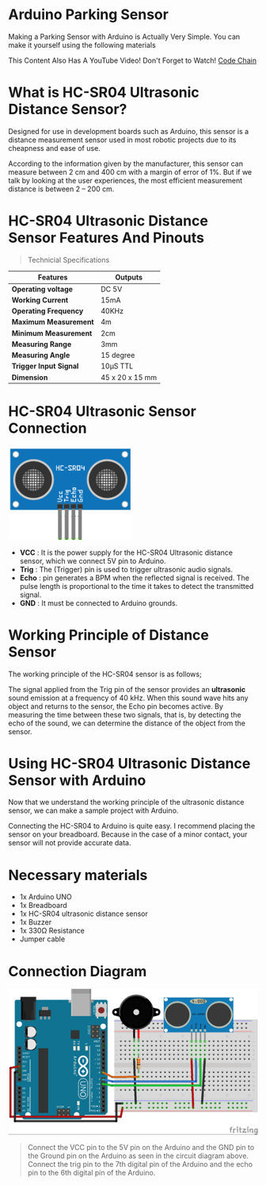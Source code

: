 # Arduino Parking Sensor
Making a Parking Sensor with Arduino is Actually Very Simple. You can make it yourself using the following materials

This Content Also Has A YouTube Video! Don't Forget to Watch! [Code Chain](https://www.youtube.com/@CodeChain)

# What is HC-SR04 Ultrasonic Distance Sensor?
Designed for use in development boards such as Arduino, this sensor is a distance measurement sensor used in most robotic projects due to its cheapness and ease of use.

According to the information given by the manufacturer, this sensor can measure between 2 cm and 400 cm with a margin of error of 1%. But if we talk by looking at the user experiences, the most efficient measurement distance is between 2 – 200 cm.

# HC-SR04 Ultrasonic Distance Sensor Features And Pinouts
> Technicial Specifications

Features | Outputs 
--- | --- 
**Operating voltage** | DC 5V 
**Working Current** | 15mA
**Operating Frequency** | 40KHz
**Maximum Measurement** | 4m
**Minimum Measurement** | 2cm
**Measuring Range** | 3mm
**Measuring Angle** | 15 degree
**Trigger Input Signal** | 10µS TTL
**Dimension** | 45 x 20 x 15 mm

# HC-SR04 Ultrasonic Sensor Connection

<img src="https://github.com/musarda/Arduino-Parking-Sensor/blob/main/img/HC-SR04.png" title="HC-SR04" alt="HC-SR04" width="250">

- **VCC** : It is the power supply for the HC-SR04 Ultrasonic distance sensor, which we connect 5V pin to Arduino.
- **Trig** : The (Trigger) pin is used to trigger ultrasonic audio signals.
- **Echo** : pin generates a BPM when the reflected signal is received. The pulse length is proportional to the time it takes to detect the transmitted signal.
- **GND** : It must be connected to Arduino grounds.

# Working Principle of Distance Sensor

The working principle of the HC-SR04 sensor is as follows;

The signal applied from the Trig pin of the sensor provides an **ultrasonic** sound emission at a frequency of 40 kHz. When this sound wave hits any object and returns to the sensor, the Echo pin becomes active. By measuring the time between these two signals, that is, by detecting the echo of the sound, we can determine the distance of the object from the sensor.

# Using HC-SR04 Ultrasonic Distance Sensor with Arduino

Now that we understand the working principle of the ultrasonic distance sensor, we can make a sample project with Arduino.

Connecting the HC-SR04 to Arduino is quite easy. I recommend placing the sensor on your breadboard. Because in the case of a minor contact, your sensor will not provide accurate data.

# Necessary materials
- 1x Arduino UNO
- 1x Breadboard
- 1x HC-SR04 ultrasonic distance sensor
- 1x Buzzer
- 1x 330Ω Resistance
- Jumper cable

# Connection Diagram

![Circuit_Diagram](https://github.com/musarda/Arduino-Parking-Sensor/blob/main/img/Circuit_Diagram.jpg)

> Connect the VCC pin to the 5V pin on the Arduino and the GND pin to the Ground pin on the Arduino as seen in the circuit diagram above.
  Connect the trig pin to the 7th digital pin of the Arduino and the echo pin to the 6th digital pin of the Arduino.
